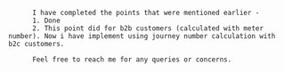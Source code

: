           I have completed the points that were mentioned earlier - 
          1. Done
          2. This point did for b2b customers (calculated with meter number). Now i have implement using journey number calculation with b2c customers.

          Feel free to reach me for any queries or concerns.
